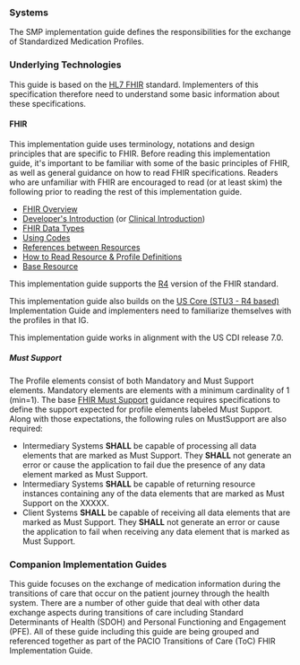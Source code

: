 
### Systems
The SMP implementation guide defines the responsibilities for the exchange of Standardized Medication Profiles.

### Underlying Technologies
This guide is based on the [HL7 FHIR]({{site.data.fhir.path}}index.html) standard.  Implementers of this specification therefore need to understand some basic information about these specifications.

#### FHIR
This implementation guide uses terminology, notations and design principles that are
specific to FHIR.  Before reading this implementation guide, it's important to be familiar with some of the basic principles of FHIR, as well as general guidance on how to read FHIR specifications.  Readers who are unfamiliar with FHIR are encouraged to read (or at least skim) the following prior to reading the rest of this implementation guide.

* [FHIR Overview]({{site.data.fhir.path}}overview.html)
* [Developer's Introduction]({{site.data.fhir.path}}overview-dev.html) (or [Clinical Introduction]({{site.data.fhir.path}}overview-clinical.html))
* [FHIR Data Types]({{site.data.fhir.path}}datatypes.html)
* [Using Codes]({{site.data.fhir.path}}terminologies.html)
* [References between Resources]({{site.data.fhir.path}}references.html)
* [How to Read Resource & Profile Definitions]({{site.data.fhir.path}}formats.html)
* [Base Resource]({{site.data.fhir.path}}resource.html)

This implementation guide supports the [R4]({{site.data.fhir.path}}index.html) version of the FHIR standard.

This implementation guide also builds on the [US Core (STU3 - R4 based)]({{site.data.fhir.hl7_fhir_us_core}}) Implementation Guide and implementers need to familiarize themselves with the profiles in that IG.

This implementation guide works in alignment with the US CDI release 7.0.

##### Must Support
The Profile elements consist of both Mandatory and Must Support elements. Mandatory elements are elements with a minimum cardinality of 1 (min=1). The base [FHIR Must Support]({{site.data.fhir.path}}profiling.html#mustsupport) guidance requires specifications to define the support expected for profile elements labeled Must Support.  Along with those expectations, the following rules on MustSupport are also required:

* Intermediary Systems **SHALL** be capable of processing all data elements that are marked as Must Support.  They **SHALL** not generate an error or cause the application to fail due the presence of any data element marked as Must Support.
* Intermediary Systems **SHALL** be capable of returning resource instances containing any of the data elements that are marked as Must Support on the XXXXX.
* Client Systems **SHALL** be capable of receiving all data elements that are marked as Must Support.  They **SHALL** not generate an error or cause the application to fail when receiving any data element that is marked as Must Support.

### Companion Implementation Guides

This guide focuses on the exchange of medication information during the transitions of care that occur on the patient journey through the health system. There are a number of other guide that deal with other data exchange aspects during transitions of care including Standard Determinants of Health (SDOH) and Personal Functioning and Engagement (PFE). All of these guide including this guide are being grouped and referenced together as part of the PACIO Transitions of Care (ToC) FHIR Implementation Guide.